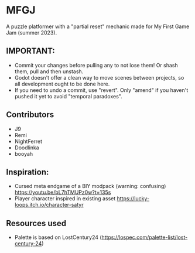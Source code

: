# MFGJ
A puzzle platformer with a "partial reset" mechanic made for My First Game Jam (summer 2023).

## IMPORTANT:
- Commit your changes before pulling any to not lose them! Or shash them, pull and then unstash.
- Godot doesn't offer a clean way to move scenes between projects, so all development ought to be done here.
- If you need to undo a commit, use "revert". Only "amend" if you haven't pushed it yet to avoid "temporal paradoxes".

## Contributors
- J9
- Remi
- NightFerret
- Doodlinka
- booyah

## Inspiration:
- Cursed meta endgame of a BIY modpack (warning: confusing) https://youtu.be/bL7hTMUPz0w?t=135s
- Player character inspired in existing asset https://lucky-loops.itch.io/character-satyr

## Resources used
- Palette is based on LostCentury24 (https://lospec.com/palette-list/lost-century-24)
